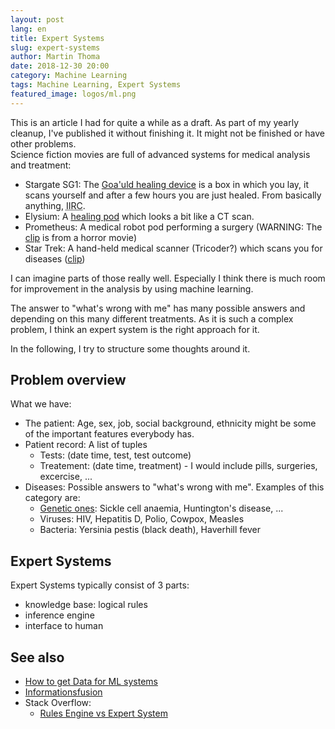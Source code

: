 ```yaml
---
layout: post
lang: en
title: Expert Systems
slug: expert-systems
author: Martin Thoma
date: 2018-12-30 20:00
category: Machine Learning
tags: Machine Learning, Expert Systems
featured_image: logos/ml.png
---
```

<div class="info">This is an article I had for quite a while as a draft. As part of my yearly cleanup, I've published it without finishing it. It might not be finished or have other problems.</div>
Science fiction movies are full of advanced systems for medical analysis and
treatment:

* Stargate SG1: The [Goa'uld healing device](http://stargate.wikia.com/wiki/Goa%27uld_healing_device)
  is a box in which you lay, it scans yourself and after a few hours you are
  just healed. From basically anything, <abbr title="if I remember correctly">IIRC</abbr>.
* Elysium: A [healing pod](https://www.youtube.com/watch?v=RyMoJHf7rCQ) which
  looks a bit like a CT scan.
* Prometheus: A medical robot pod performing a surgery (WARNING: The [clip](https://www.youtube.com/watch?v=6-DOeEkqOZg) is from a horror movie)
* Star Trek: A hand-held medical scanner (Tricoder?) which scans you for diseases ([clip](https://www.youtube.com/watch?v=IHd9bYGJtoI))

I can imagine parts of those really well. Especially I think there is much room
for improvement in the analysis by using machine learning.

The answer to "what's wrong with me" has many possible answers and depending on
this many different treatments. As it is such a complex problem, I think an
expert system is the right approach for it.

In the following, I try to structure some thoughts around it.


## Problem overview

What we have:

* The patient: Age, sex, job, social background, ethnicity might be some of the
               important features everybody has.
* Patient record: A list of tuples
    * Tests: (date time, test, test outcome)
    * Treatement: (date time, treatment) - I would include pills, surgeries, excercise, ...
* Diseases: Possible answers to "what's wrong with me". Examples of this category
  are:
    * [Genetic ones](https://en.wikipedia.org/wiki/Genetic_disorder): Sickle cell anaemia, Huntington's disease, ...
    * Viruses: HIV, Hepatitis D, Polio, Cowpox, Measles
    * Bacteria: Yersinia pestis (black death), Haverhill fever


<!-- ## Other stuff

You might have expected something about logical inference,  -->

## Expert Systems

Expert Systems typically consist of 3 parts:

* knowledge base: logical rules
* inference engine
* interface to human


## See also

* [How to get Data for ML systems](https://martin-thoma.com/ml-get-data/)
* [Informationsfusion](https://martin-thoma.com/informationsfusion/)
* Stack Overflow:
    * [Rules Engine vs Expert System](https://stackoverflow.com/q/1687734/562769)
